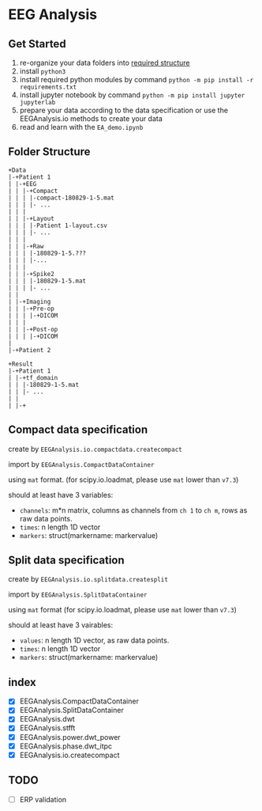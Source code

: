 # EEG Analysis

## Get Started
1. re-organize your data folders into [required structure](#Folder-Structure)
2. install `python3`
3. install required python modules by command `python -m pip install -r requirements.txt`
4. install jupyter notebook by command `python -m pip install jupyter jupyterlab`
5. prepare your data according to the data specification or use
   the EEGAnalysis.io methods to create your data
6. read and learn with the `EA_demo.ipynb`

## Folder Structure
```
+Data
|-+Patient 1
| |-+EEG
| | |-+Compact
| | | |-compact-180829-1-5.mat
| | | |- ...
| | |
| | |-+Layout
| | | |-Patient 1-layout.csv
| | | |- ...
| | |
| | |-+Raw
| | | |-180829-1-5.???
| | | |-...
| | |
| | |-+Spike2
| | | |-180829-1-5.mat
| | | |- ...
| |
| |-+Imaging
| | |-+Pre-op
| | | |-+DICOM
| | |
| | |-+Post-op
| | | |-+DICOM
|
|-+Patient 2

+Result
|-+Patient 1
| |-+tf_domain
| | |-180829-1-5.mat
| | |- ...
| |
| |-+

```

## Compact data specification

create by `EEGAnalysis.io.compactdata.createcompact`

import by `EEGAnalysis.CompactDataContainer`

using `mat` format.
(for scipy.io.loadmat, please use `mat` lower than `v7.3`)

should at least have 3 variables:
- `channels`: m\*n matrix, columns as channels from `ch 1` to `ch m`, rows as raw data points.
- `times`: n length 1D vector
- `markers`: struct(markername: markervalue)

## Split data specification

create by `EEGAnalysis.io.splitdata.createsplit`

import by `EEGAnalysis.SplitDataContainer`

using `mat` format
(for scipy.io.loadmat, please use `mat` lower than `v7.3`)

should at least have 3 vairables:
- `values`: n length 1D vector, as raw data points.
- `times`: n length 1D vector
- `markers`: struct(markername: markervalue)


## index
- [x] EEGAnalysis.CompactDataContainer
- [x] EEGAnalysis.SplitDataContainer
- [x] EEGAnalysis.dwt
- [x] EEGAnalysis.stfft
- [x] EEGAnalysis.power.dwt_power
- [x] EEGAnalysis.phase.dwt_itpc
- [x] EEGAnalysis.io.createcompact

## TODO
- [ ] ERP validation
